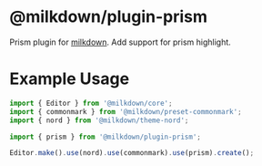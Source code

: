 # @milkdown/plugin-prism

Prism plugin for [milkdown](https://saul-mirone.github.io/milkdown/).
Add support for prism highlight.

# Example Usage

```typescript
import { Editor } from '@milkdown/core';
import { commonmark } from '@milkdown/preset-commonmark';
import { nord } from '@milkdown/theme-nord';

import { prism } from '@milkdown/plugin-prism';

Editor.make().use(nord).use(commonmark).use(prism).create();
```
